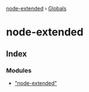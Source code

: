 [node-extended](README.md) › [Globals](globals.md)

# node-extended

## Index

### Modules

* ["node-extended"](modules/_node_extended_.md)
